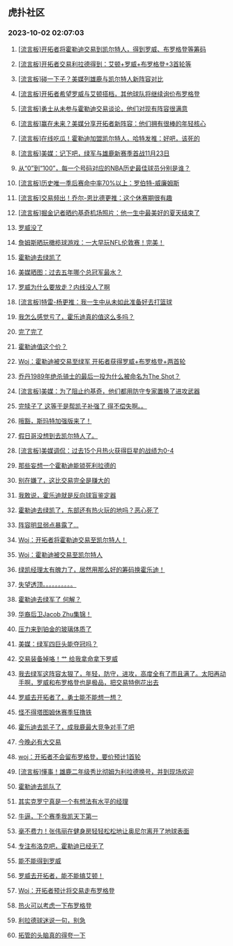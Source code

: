 ## 虎扑社区 
### 2023-10-02 02:07:03

1. [[流言板]开拓者将霍勒迪交易到凯尔特人，得到罗威、布罗格登等筹码](https://bbs.hupu.com/62300578.html)

2. [[流言板]开拓者交易利拉德得到：艾顿+罗威+布罗格登+3首轮等](https://bbs.hupu.com/62300825.html)

3. [[流言板]碰一下子？美媒列雄鹿与凯尔特人新阵容对比](https://bbs.hupu.com/62300948.html)

4. [[流言板]开拓者希望罗威与艾顿搭档，其他球队将继续询价布罗格登](https://bbs.hupu.com/62301046.html)

5. [[流言板]勇士从未参与霍勒迪交易谈论，他们对现有阵容很满意](https://bbs.hupu.com/62301234.html)

6. [[流言板]赢在未来？美媒分享开拓者新阵容：他们拥有很棒的年轻核心](https://bbs.hupu.com/62301056.html)

7. [[流言板]在线吃瓜！霍勒迪加盟凯尔特人，哈特发推：好吧，该死的](https://bbs.hupu.com/62301221.html)

8. [[流言板]美媒：记下吧，绿军与雄鹿新赛季首战11月23日](https://bbs.hupu.com/62301281.html)

9. [从“0”到“100”，每一个号码对应的NBA历史最佳球员分别是谁？](https://bbs.hupu.com/62295962.html)

10. [[流言板]历史唯一季后赛命中率70%以上：罗伯特-威廉姆斯](https://bbs.hupu.com/62301331.html)

11. [[流言板]交易频出！乔尔-恩比德更推：这个休赛期很有趣](https://bbs.hupu.com/62301326.html)

12. [[流言板]掘金记者晒约基奇机场照片：他一生中最美好的夏天结束了](https://bbs.hupu.com/62300933.html)

13. [罗威没了](https://bbs.hupu.com/62300636.html)

14. [詹姆斯晒玩橄榄球游戏：一大早玩NFL伦敦赛！完美！](https://bbs.hupu.com/62300280.html)

15. [霍勒迪去绿凯了](https://bbs.hupu.com/62300918.html)

16. [美媒晒图：过去五年哪个总冠军最水？](https://bbs.hupu.com/62297468.html)

17. [罗威为什么要放走？内线没人了啊](https://bbs.hupu.com/62300609.html)

18. [[流言板]特雷-杨更推：我一生中从未如此准备好去打篮球](https://bbs.hupu.com/62301377.html)

19. [我怎么感觉亏了，霍乐迪真的值这么多吗？](https://bbs.hupu.com/62300912.html)

20. [完了完了](https://bbs.hupu.com/62300638.html)

21. [霍勒迪值这个价？](https://bbs.hupu.com/62300977.html)

22. [Woj：霍勒迪被交易至绿军 开拓者获得罗威+布罗格登+两首轮](https://bbs.hupu.com/62300769.html)

23. [乔丹1989年绝杀骑士的最后一投为什么被命名为The Shot？](https://bbs.hupu.com/62296327.html)

24. [[流言板]美媒：为了阻止约基奇，他们都用防守专家置换了进攻武器](https://bbs.hupu.com/62294173.html)

25. [完犊子了  这等于是帮凯子补强了  得不偿失啊。。](https://bbs.hupu.com/62300838.html)

26. [哦豁，斯玛特加强版来了！](https://bbs.hupu.com/62300745.html)

27. [假日哥没想到去凯尔特人了。](https://bbs.hupu.com/62300643.html)

28. [[流言板]美媒调侃：过去15个月热火获得巨星的战绩为0-4](https://bbs.hupu.com/62293788.html)

29. [那些妄想一个霍勒迪能锁死利拉德的](https://bbs.hupu.com/62300986.html)

30. [别在嫌了，这比交易完全是赚大的](https://bbs.hupu.com/62301155.html)

31. [我敢说，霍乐迪就是反向球盲鉴定器](https://bbs.hupu.com/62300776.html)

32. [霍勒迪去绿凯了，东部还有热火玩的地吗？恶心死了](https://bbs.hupu.com/62300627.html)

33. [阵容明显弱点暴露了…](https://bbs.hupu.com/62301137.html)

34. [Woj：开拓者将霍勒迪交易至凯尔特人！](https://bbs.hupu.com/62300699.html)

35. [Woj：霍勒迪被交易至凯尔特人](https://bbs.hupu.com/62300619.html)

36. [绿凯经理太有魄力了，居然用那么好的筹码换霍乐迪！](https://bbs.hupu.com/62300964.html)

37. [失望透顶。。。。。。。。。。](https://bbs.hupu.com/62301151.html)

38. [霍勒迪去绿军了 何解？](https://bbs.hupu.com/62300683.html)

39. [华裔后卫Jacob Zhu集锦！](https://bbs.hupu.com/62295573.html)

40. [压力来到铂金的玻璃体质了](https://bbs.hupu.com/62301059.html)

41. [美媒：绿军四巨头能夺冠吗？](https://bbs.hupu.com/62300819.html)

42. [交易装备掉咯！艹 给我拿命拿下罗威](https://bbs.hupu.com/62301094.html)

43. [我去绿军这阵容太狠了，年轻，防守，进攻，高度全有了而且满了。太阳再动手啊，罗威和布罗格登也是极品，把交易特例花出去](https://bbs.hupu.com/62300969.html)

44. [罗威去开拓者了，勇士能不能想一想？](https://bbs.hupu.com/62300744.html)

45. [怪不得塔图姆休赛季狂撸铁](https://bbs.hupu.com/62301072.html)

46. [霍乐迪去凯子了，成我鹿最大竞争对手了吧](https://bbs.hupu.com/62300620.html)

47. [今晚必有大交易](https://bbs.hupu.com/62299995.html)

48. [woj：开拓者不会留布罗格登，要价预计1首轮](https://bbs.hupu.com/62301057.html)

49. [[流言板]懂事！雄鹿二年级秀比彻姆为利拉德换号，并到现场欢迎](https://bbs.hupu.com/62293667.html)

50. [霍勒迪去凯队了](https://bbs.hupu.com/62300635.html)

51. [其实克罗宁真是一个有想法有水平的经理](https://bbs.hupu.com/62300804.html)

52. [牛逼，下个赛季我凯天下第一](https://bbs.hupu.com/62300792.html)

53. [毫不费力！张伟丽在健身房轻轻松松地让奥尼尔离开了地球表面](https://bbs.hupu.com/62292922.html)

54. [专注布洛克吧，霍勒迪已经无了](https://bbs.hupu.com/62300646.html)

55. [能不能得到罗威](https://bbs.hupu.com/62300761.html)

56. [罗威去开拓者，能不能搞艾顿！](https://bbs.hupu.com/62300961.html)

57. [Woj：开拓者预计将交易走布罗格登](https://bbs.hupu.com/62301185.html)

58. [热火可以考虑一下布罗格登](https://bbs.hupu.com/62301097.html)

59. [利拉德球迷说一句，别急](https://bbs.hupu.com/62301004.html)

60. [拓管的头脑真的得夸一下](https://bbs.hupu.com/62301118.html)

